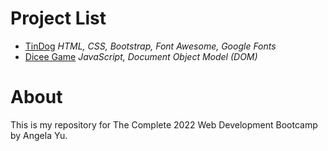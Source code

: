 # Project List
- [TinDog](https://low-earth-orbit.github.io/AngelaWebDev/TinDog/) *HTML, CSS, Bootstrap, Font Awesome, Google Fonts*
- [Dicee Game](https://low-earth-orbit.github.io/AngelaWebDev/Dicee/) *JavaScript, Document Object Model (DOM)*

# About
This is my repository for The Complete 2022 Web Development Bootcamp by Angela Yu.
